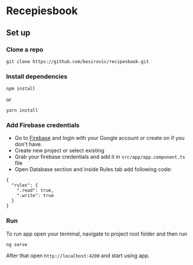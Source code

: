 # Recepiesbook

## Set up

### Clone a repo
```
git clone https://github.com/besirovic/recipesbook.git

```

### Install dependencies
```
npm install
```

or

```
yarn install
```

### Add Firebase credentials
* Go to [Firebase](https://firebase.google.com/) and login with your Google account or create on if you don't have.
* Create new project or select existing
* Grab your firebase credentials and add it in ``` src/app/app.component.ts ``` file
* Open Database section and inside Rules tab add following code:
```
{
  "rules": {
    ".read": true,
    ".write": true
  }
}
```


### Run
To run app open your terminal, navigate to project root folder and then run
```
ng serve
````

After that open ```http://localhost:4200``` and start using app.
